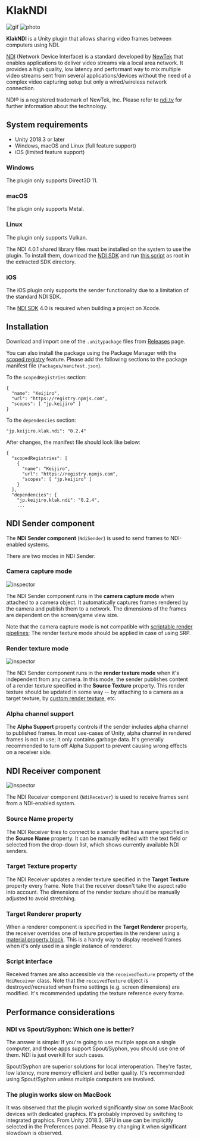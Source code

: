 KlakNDI
=======

![gif](https://i.imgur.com/k3Bwcoq.gif)
![photo](https://i.imgur.com/HY1NMYm.jpg)

**KlakNDI** is a Unity plugin that allows sharing video frames between
computers using NDI.

[NDI] (Network Device Interface) is a standard developed by [NewTek] that
enables applications to deliver video streams via a local area network. It
provides a high quality, low latency and performant way to mix multiple video
streams sent from several applications/devices without the need of a complex
video capturing setup but only a wired/wireless network connection.

NDI® is a registered trademark of NewTek, Inc. Please refer to [ndi.tv][NDI]
for further information about the technology.

[NDI]: https://www.ndi.tv/
[NewTek]: https://www.newtek.com/

System requirements
-------------------

- Unity 2018.3 or later
- Windows, macOS and Linux (full feature support)
- iOS (limited feature support)

### Windows

The plugin only supports Direct3D 11.

### macOS

The plugin only supports Metal.

### Linux

The plugin only supports Vulkan.

The NDI 4.0.1 shared library files must be installed on the system to use the
plugin. To install them, download the [NDI SDK] and run
[this script][install-ndi.sh] as root in the extracted SDK directory.

[NDI SDK]: https://www.ndi.tv/sdk/
[install-ndi.sh]: https://gist.github.com/keijiro/0cd095b54e5c2846fb683ad48e8292d2

### iOS

The iOS plugin only supports the sender functionality due to a limitation of
the standard NDI SDK.

The [NDI SDK] 4.0 is required when building a project on Xcode.

Installation
------------

Download and import one of the `.unitypackage` files from [Releases] page.

You can also install the package using the Package Manager with the [scoped
registry] feature. Please add the following sections to the package manifest
file (`Packages/manifest.json`).

To the `scopedRegistries` section:

```
{
  "name": "Keijiro",
  "url": "https://registry.npmjs.com",
  "scopes": [ "jp.keijiro" ]
}
```

To the `dependencies` section:

```
"jp.keijiro.klak.ndi": "0.2.4"
```

After changes, the manifest file should look like below:

```
{
  "scopedRegistries": [
    {
      "name": "Keijiro",
      "url": "https://registry.npmjs.com",
      "scopes": [ "jp.keijiro" ]
    }
  ],
  "dependencies": {
    "jp.keijiro.klak.ndi": "0.2.4",
    ...
```

[Releases]: https://github.com/keijiro/KlakNDI/releases
[scoped registry]: https://docs.unity3d.com/Manual/upm-scoped.html

NDI Sender component
--------------------

The **NDI Sender component** (`NdiSender`) is used to send frames to
NDI-enabled systems.

There are two modes in NDI Sender:

### Camera capture mode

![inspector](https://i.imgur.com/EH4caKU.png)

The NDI Sender component runs in the **camera capture mode** when attached to a
camera object. It automatically captures frames rendered by the camera and
publish them to a network. The dimensions of the frames are dependent on the
screen/game view size.

Note that the camera capture mode is not compatible with [scriptable render
pipelines]; The render texture mode should be applied in case of using SRP.

[scriptable render pipelines]: https://docs.unity3d.com/Manual/ScriptableRenderPipeline.html

### Render texture mode

![inspector](https://i.imgur.com/BN5RsXl.png)

The NDI Sender component runs in the **render texture mode** when it's
independent from any camera. In this mode, the sender publishes content of a
render texture specified in the **Source Texture** property. This render
texture should be updated in some way -- by attaching to a camera as a target
texture, by [custom render texture], etc.

[render texture]: https://docs.unity3d.com/Manual/class-RenderTexture.html
[custom render texture]: https://docs.unity3d.com/Manual/CustomRenderTextures.html

### Alpha channel support

The **Alpha Support** property controls if the sender includes alpha channel to
published frames. In most use-cases of Unity, alpha channel in rendered frames
is not in use; it only contains garbage data. It's generally recommended to
turn off Alpha Support to prevent causing wrong effects on a receiver side.

NDI Receiver component
----------------------

![inspector](https://i.imgur.com/pKn7mTn.png)

The NDI Receiver component (`NdiReceiver`) is used to receive frames sent from
a NDI-enabled system.

### Source Name property

The NDI Receiver tries to connect to a sender that has a name specified in the
**Source Name** property. It can be manually edited with the text field or
selected from the drop-down list, which shows currently available NDI senders.

### Target Texture property

The NDI Receiver updates a render texture specified in the **Target Texture**
property every frame. Note that the receiver doesn't take the aspect ratio into
account. The dimensions of the render texture should be manually adjusted to
avoid stretching.

### Target Renderer property

When a renderer component is specified in the **Target Renderer** property, the
receiver overrides one of texture properties in the renderer using a [material
property block]. This is a handy way to display received frames when it's only
used in a single instance of renderer.

[material property block]: https://docs.unity3d.com/ScriptReference/MaterialPropertyBlock.html

### Script interface

Received frames are also accessible via the `receivedTexture` property of the
`NdiReceiver` class. Note that the `receivedTexture` object is
destroyed/recreated when frame settings (e.g. screen dimensions) are modified.
It's recommended updating the texture reference every frame.

Performance considerations
--------------------------

### NDI vs Spout/Syphon: Which one is better?

The answer is simple: If you're going to use multiple apps on a single
computer, and those apps support Spout/Syphon, you should use one of them. NDI
is just overkill for such cases.

Spout/Syphon are superior solutions for local interoperation. They're faster,
low latency, more memory efficient and better quality. It's recommended using
Spout/Syphon unless multiple computers are involved.

### The plugin works slow on MacBook

It was observed that the plugin worked significantly slow on some MacBook
devices with dedicated graphics. It's probably improved by switching to
integrated graphics. From Unity 2018.3, GPU in use can be implicitly selected
in the Preferences panel. Please try changing it when significant slowdown is
observed.
